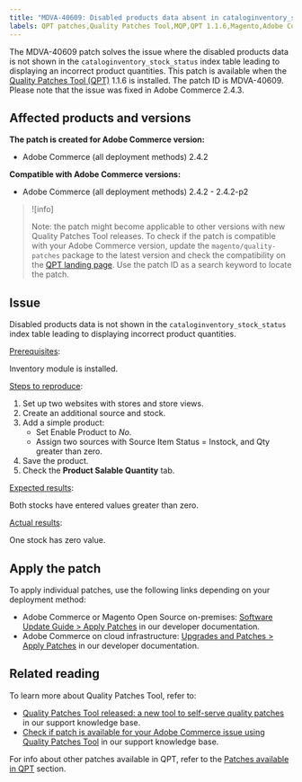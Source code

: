 ```yaml
---
title: "MDVA-40609: Disabled products data absent in cataloginventory_stock_status table"
labels: QPT patches,Quality Patches Tool,MQP,QPT 1.1.6,Magento,Adobe Commerce,on premises,cloud infrastructure,Support Tools,index,incorrect table,disabled product,2.4.2,2.4.2-p1,2.4.2-p2
---
```


The MDVA-40609 patch solves the issue where the disabled products data is not shown in the `cataloginventory_stock_status` index table leading to displaying an incorrect product quantities. This patch is available when the [Quality Patches Tool (QPT)](https://support.magento.com/hc/en-us/articles/360047139492) 1.1.6 is installed. The patch ID is MDVA-40609. Please note that the issue was fixed in Adobe Commerce 2.4.3.

## Affected products and versions

**The patch is created for Adobe Commerce version:**

* Adobe Commerce (all deployment methods) 2.4.2

**Compatible with Adobe Commerce versions:**

* Adobe Commerce (all deployment methods) 2.4.2 - 2.4.2-p2

>![info]
>
>Note: the patch might become applicable to other versions with new Quality Patches Tool releases. To check if the patch is compatible with your Adobe Commerce version, update the `magento/quality-patches` package to the latest version and check the compatibility on the [QPT landing page](https://devdocs.magento.com/quality-patches/tool.html#patch-grid). Use the patch ID as a search keyword to locate the patch.

## Issue

Disabled products data is not shown in the `cataloginventory_stock_status` index table leading to displaying incorrect product quantities.

<ins>Prerequisites</ins>:

Inventory module is installed.

<ins>Steps to reproduce</ins>:

1. Set up two websites with stores and store views.
1. Create an additional source and stock.
1. Add a simple product:
    * Set Enable Product to *No*.
    * Assign two sources with Source Item Status = Instock, and Qty greater than zero.
1. Save the product.
1. Check the **Product Salable Quantity** tab.

<ins>Expected results</ins>:

Both stocks have entered values greater than zero.

<ins>Actual results</ins>:

One stock has zero value.

## Apply the patch

To apply individual patches, use the following links depending on your deployment method:

* Adobe Commerce or Magento Open Source on-premises: [Software Update Guide > Apply Patches](https://devdocs.magento.com/guides/v2.4/comp-mgr/patching/mqp.html) in our developer documentation.
* Adobe Commerce on cloud infrastructure: [Upgrades and Patches > Apply Patches](https://devdocs.magento.com/cloud/project/project-patch.html) in our developer documentation.

## Related reading

To learn more about Quality Patches Tool, refer to:

* [Quality Patches Tool released: a new tool to self-serve quality patches](https://support.magento.com/hc/en-us/articles/360047139492) in our support knowledge base.
* [Check if patch is available for your Adobe Commerce issue using Quality Patches Tool](https://support.magento.com/hc/en-us/articles/360047125252) in our support knowledge base.

For info about other patches available in QPT, refer to the [Patches available in QPT](https://support.magento.com/hc/en-us/sections/360010506631-Patches-available-in-MQP-tool-) section.
